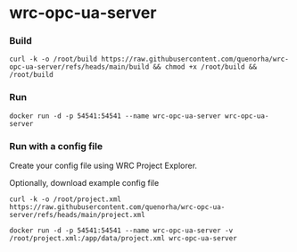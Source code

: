 # wrc-opc-ua-server

### Build
```
curl -k -o /root/build https://raw.githubusercontent.com/quenorha/wrc-opc-ua-server/refs/heads/main/build && chmod +x /root/build && /root/build
```

### Run
```
docker run -d -p 54541:54541 --name wrc-opc-ua-server wrc-opc-ua-server
```

### Run with a config file

Create your config file using WRC Project Explorer.

Optionally, download example config file
```
curl -k -o /root/project.xml https://raw.githubusercontent.com/quenorha/wrc-opc-ua-server/refs/heads/main/project.xml
```

```
docker run -d -p 54541:54541 --name wrc-opc-ua-server -v /root/project.xml:/app/data/project.xml wrc-opc-ua-server
```
